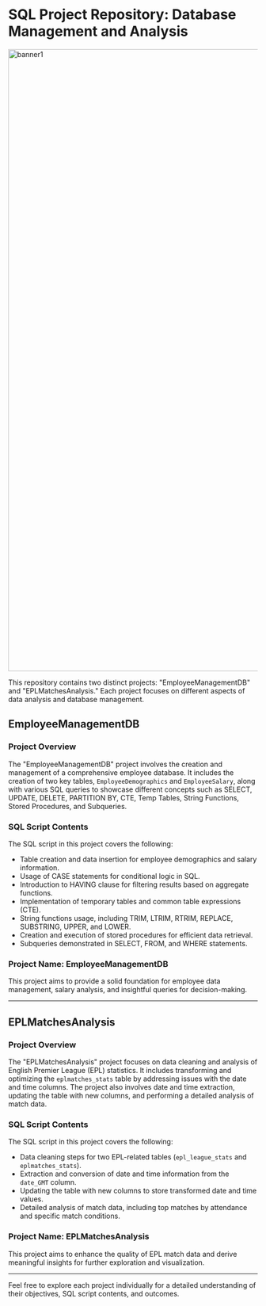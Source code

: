 # SQL Project Repository: Database Management and Analysis  

<img width="1256" alt="banner1" src="https://github.com/massivedesigns/images-in-readme/assets/42479736/ca981244-6b59-4f81-bf5c-88ad93323883">

This repository contains two distinct projects: "EmployeeManagementDB" and "EPLMatchesAnalysis." Each project focuses on different aspects of data analysis and database management.

## EmployeeManagementDB

### Project Overview

The "EmployeeManagementDB" project involves the creation and management of a comprehensive employee database. It includes the creation of two key tables, `EmployeeDemographics` and `EmployeeSalary`, along with various SQL queries to showcase different concepts such as SELECT, UPDATE, DELETE, PARTITION BY, CTE, Temp Tables, String Functions, Stored Procedures, and Subqueries.

### SQL Script Contents

The SQL script in this project covers the following:

- Table creation and data insertion for employee demographics and salary information.
- Usage of CASE statements for conditional logic in SQL.
- Introduction to HAVING clause for filtering results based on aggregate functions.
- Implementation of temporary tables and common table expressions (CTE).
- String functions usage, including TRIM, LTRIM, RTRIM, REPLACE, SUBSTRING, UPPER, and LOWER.
- Creation and execution of stored procedures for efficient data retrieval.
- Subqueries demonstrated in SELECT, FROM, and WHERE statements.

### Project Name: EmployeeManagementDB

This project aims to provide a solid foundation for employee data management, salary analysis, and insightful queries for decision-making.

---

## EPLMatchesAnalysis

### Project Overview

The "EPLMatchesAnalysis" project focuses on data cleaning and analysis of English Premier League (EPL) statistics. It includes transforming and optimizing the `eplmatches_stats` table by addressing issues with the date and time columns. The project also involves date and time extraction, updating the table with new columns, and performing a detailed analysis of match data.

### SQL Script Contents

The SQL script in this project covers the following:

- Data cleaning steps for two EPL-related tables (`epl_league_stats` and `eplmatches_stats`).
- Extraction and conversion of date and time information from the `date_GMT` column.
- Updating the table with new columns to store transformed date and time values.
- Detailed analysis of match data, including top matches by attendance and specific match conditions.

### Project Name: EPLMatchesAnalysis

This project aims to enhance the quality of EPL match data and derive meaningful insights for further exploration and visualization.

---

Feel free to explore each project individually for a detailed understanding of their objectives, SQL script contents, and outcomes.
